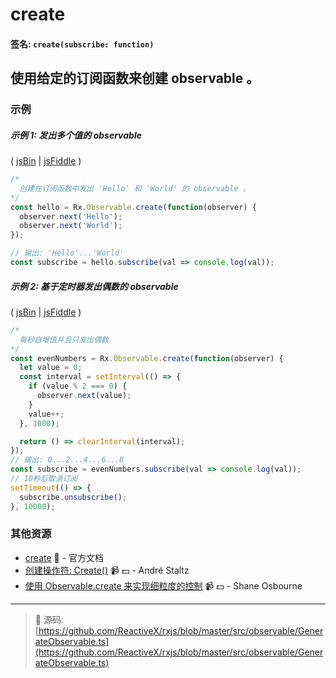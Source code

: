 # create

#### 签名: `create(subscribe: function)`

## 使用给定的订阅函数来创建 observable 。

### 示例

##### 示例 1: 发出多个值的 observable

( [jsBin](http://jsbin.com/qorugiwaba/1/edit?js,console) |
[jsFiddle](https://jsfiddle.net/btroncone/td5107he/) )

```js
/*
  创建在订阅函数中发出 'Hello' 和 'World' 的 observable 。
*/
const hello = Rx.Observable.create(function(observer) {
  observer.next('Hello');
  observer.next('World');
});

// 输出: 'Hello'...'World'
const subscribe = hello.subscribe(val => console.log(val));
```

##### 示例 2: 基于定时器发出偶数的 observable

( [jsBin](http://jsbin.com/lodilohate/1/edit?js,console) |
[jsFiddle](https://jsfiddle.net/btroncone/vtozg6uf/) )

```js
/*
  每秒自增值并且只发出偶数
*/
const evenNumbers = Rx.Observable.create(function(observer) {
  let value = 0;
  const interval = setInterval(() => {
    if (value % 2 === 0) {
      observer.next(value);
    }
    value++;
  }, 1000);

  return () => clearInterval(interval);
});
// 输出: 0...2...4...6...8
const subscribe = evenNumbers.subscribe(val => console.log(val));
// 10秒后取消订阅
setTimeout(() => {
  subscribe.unsubscribe();
}, 10000);
```


### 其他资源

* [create](http://cn.rx.js.org/class/es6/Observable.js~Observable.html#static-method-create) :newspaper: - 官方文档
* [创建操作符: Create()](https://egghead.io/lessons/rxjs-creation-operator-create?course=rxjs-beyond-the-basics-creating-observables-from-scratch) :video_camera: :dollar: - André Staltz
* [使用 Observable.create 来实现细粒度的控制](https://egghead.io/lessons/rxjs-using-observable-create-for-fine-grained-control) :video_camera: :dollar: - Shane Osbourne

---
> :file_folder: 源码:  [https://github.com/ReactiveX/rxjs/blob/master/src/observable/GenerateObservable.ts](https://github.com/ReactiveX/rxjs/blob/master/src/observable/GenerateObservable.ts)
